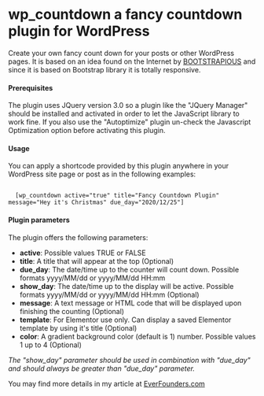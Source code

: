 # wp_countdown a fancy countdown plugin for WordPress

Create your own fancy count down for your posts or other WordPress pages. It is based on an idea found on the Internet by <a href="https://bootstrapious.com/p/bootstrap-countdown" target="_blank">BOOTSTRAPIOUS</a> and since it is based on Bootstrap library it is totally responsive.

<h4>Prerequisites</h4>

The plugin uses JQuery version 3.0 so a plugin like the "JQuery Manager" should be installed and activated in order to let the JavaScript library to work fine. If you also use the "Autoptimize" plugin un-check the Javascript Optimization option before activating this plugin.

<h4>Usage</h4>

You can apply a shortcode provided by this plugin anywhere in your WordPress site page or post as in the following examples:

<code>
  [wp_countdown active="true" title="Fancy Countdown Plugin" message="Hey it's Christmas" due_day="2020/12/25"]
</code>

<h4>Plugin parameters</h4>

The plugin offers the following parameters:
<ul>
  <li><strong>active</strong>: Possible values TRUE or FALSE</li>
  <li><strong>title</strong>: A title that will appear at the top (Optional)</li>
  <li><strong>due_day</strong>: The date/time up to the counter will count down. Possible formats yyyy/MM/dd or yyyy/MM/dd HH:mm</li>
  <li><strong>show_day</strong>: The date/time up to the display will be active. Possible formats yyyy/MM/dd or yyyy/MM/dd HH:mm (Optional)</li>
  <li><strong>message</strong>: A text message or HTML code that will be displayed upon finishing the counting (Optional)</li>
  <li><strong>template</strong>: For Elementor use only. Can display a saved Elementor template by using it's title (Optional)</li>
  <li><strong>color</strong>: A gradient background color (default is 1) number. Possible values 1 up to 4 (Optional)</li>
</ul>

<i>The "show_day" parameter should be used in combination with "due_day" and should always be greater than "due_day" parameter.</i>

You may find more details in my article at <a href="https://everfounders.com/x6sl" target="_blank">EverFounders.com</a>
